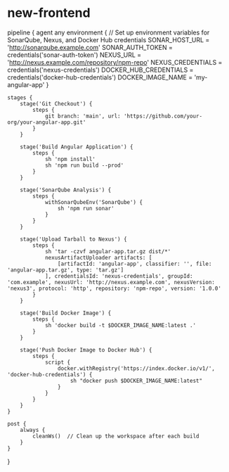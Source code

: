 # new-frontend
pipeline {
    agent any
    environment {
        // Set up environment variables for SonarQube, Nexus, and Docker Hub credentials
        SONAR_HOST_URL = 'http://sonarqube.example.com'
        SONAR_AUTH_TOKEN = credentials('sonar-auth-token')
        NEXUS_URL = 'http://nexus.example.com/repository/npm-repo'
        NEXUS_CREDENTIALS = credentials('nexus-credentials')
        DOCKER_HUB_CREDENTIALS = credentials('docker-hub-credentials')
        DOCKER_IMAGE_NAME = 'my-angular-app'
    }

    stages {
        stage('Git Checkout') {
            steps {
                git branch: 'main', url: 'https://github.com/your-org/your-angular-app.git'
            }
        }
        
        stage('Build Angular Application') {
            steps {
                sh 'npm install'
                sh 'npm run build --prod'
            }
        }
        
        stage('SonarQube Analysis') {
            steps {
                withSonarQubeEnv('SonarQube') {
                    sh 'npm run sonar'
                }
            }
        }
        
        stage('Upload Tarball to Nexus') {
            steps {
                sh 'tar -czvf angular-app.tar.gz dist/*'
                nexusArtifactUploader artifacts: [
                    [artifactId: 'angular-app', classifier: '', file: 'angular-app.tar.gz', type: 'tar.gz']
                ], credentialsId: 'nexus-credentials', groupId: 'com.example', nexusUrl: 'http://nexus.example.com', nexusVersion: 'nexus3', protocol: 'http', repository: 'npm-repo', version: '1.0.0'
            }
        }
        
        stage('Build Docker Image') {
            steps {
                sh 'docker build -t $DOCKER_IMAGE_NAME:latest .'
            }
        }
        
        stage('Push Docker Image to Docker Hub') {
            steps {
                script {
                    docker.withRegistry('https://index.docker.io/v1/', 'docker-hub-credentials') {
                        sh "docker push $DOCKER_IMAGE_NAME:latest"
                    }
                }
            }
        }
    }

    post {
        always {
            cleanWs()  // Clean up the workspace after each build
        }
    }
}

